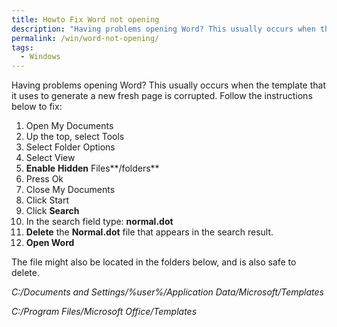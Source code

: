 ```yaml
---
title: Howto Fix Word not opening
description: "Having problems opening Word? This usually occurs when the template that it uses to generate a new fresh page is corrupted. Follow the instructions belo..."
permalink: /win/word-not-opening/
tags:
  - Windows
---
```

Having problems opening Word? This usually occurs when the template that it uses to generate a new fresh page is corrupted. Follow the instructions below to fix:

  1. Open My Documents
  2. Up the top, select Tools
  3. Select Folder Options
  4. Select View
  5. **Enable** **Hidden** Files**/folders**
  6. Press Ok
  7. Close My Documents
  8. Click Start
  9. Click **Search**
 10. In the search field type: **normal.dot**
 11. **Delete** the **Normal.dot** file that appears in the search result.
 12. **Open Word**

The file might also be located in the folders below, and is also safe to delete.

_C:/Documents and Settings/%user%/Application Data/Microsoft/Templates_

_C:/Program Files/Microsoft Office/Templates_
